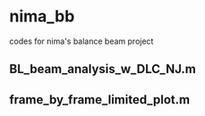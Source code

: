 # nima_bb
codes for nima's balance beam project 

## BL_beam_analysis_w_DLC_NJ.m
## frame_by_frame_limited_plot.m
